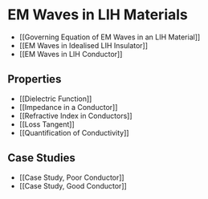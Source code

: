 # EM Waves in LIH Materials

- [[Governing Equation of EM Waves in an LIH Material]]
- [[EM Waves in Idealised LIH Insulator]]
- [[EM Waves in LIH Conductor]]

## Properties

- [[Dielectric Function]]
- [[Impedance in a Conductor]]
- [[Refractive Index in Conductors]]
- [[Loss Tangent]]
- [[Quantification of Conductivity]]

## Case Studies

- [[Case Study, Poor Conductor]]
- [[Case Study, Good Conductor]]

